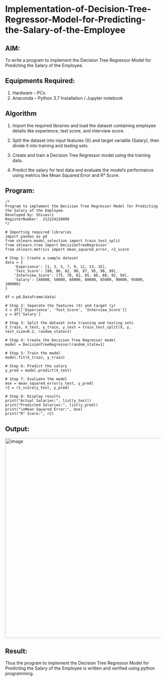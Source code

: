 # Implementation-of-Decision-Tree-Regressor-Model-for-Predicting-the-Salary-of-the-Employee

## AIM:
To write a program to implement the Decision Tree Regressor Model for Predicting the Salary of the Employee.

## Equipments Required:
1. Hardware – PCs
2. Anaconda – Python 3.7 Installation / Jupyter notebook

## Algorithm
1. Import the required libraries and load the dataset containing employee details like experience, test score, and interview score.

2. Split the dataset into input features (X) and target variable (Salary), then divide it into training and testing sets.

3. Create and train a Decision Tree Regressor model using the training data.

4. Predict the salary for test data and evaluate the model’s performance using metrics like Mean Squared Error and R² Score.
 

## Program:
```
/*
Program to implement the Decision Tree Regressor Model for Predicting the Salary of the Employee.
Developed by: Shivasri
RegisterNumber:  212224220098
*/
```
```
# Importing required libraries
import pandas as pd
from sklearn.model_selection import train_test_split
from sklearn.tree import DecisionTreeRegressor
from sklearn.metrics import mean_squared_error, r2_score

# Step 1: Create a sample dataset
data = {
    'Experience': [1, 3, 5, 7, 9, 11, 13, 15],
    'Test_Score': [80, 86, 82, 90, 87, 95, 98, 99],
    'Interview_Score': [75, 78, 82, 85, 86, 88, 92, 94],
    'Salary': [40000, 50000, 60000, 80000, 85000, 90000, 95000, 100000]
}

df = pd.DataFrame(data)

# Step 2: Separate the features (X) and target (y)
X = df[['Experience', 'Test_Score', 'Interview_Score']]
y = df['Salary']

# Step 3: Split the dataset into training and testing sets
X_train, X_test, y_train, y_test = train_test_split(X, y, test_size=0.2, random_state=1)

# Step 4: Create the Decision Tree Regressor model
model = DecisionTreeRegressor(random_state=1)

# Step 5: Train the model
model.fit(X_train, y_train)

# Step 6: Predict the salary
y_pred = model.predict(X_test)

# Step 7: Evaluate the model
mse = mean_squared_error(y_test, y_pred)
r2 = r2_score(y_test, y_pred)

# Step 8: Display results
print("Actual Salaries:", list(y_test))
print("Predicted Salaries:", list(y_pred))
print("\nMean Squared Error:", mse)
print("R² Score:", r2)

```

## Output:
<img width="1036" height="648" alt="image" src="https://github.com/user-attachments/assets/324f30db-2cd0-4860-ad1c-cdfb92006627" />



## Result:
Thus the program to implement the Decision Tree Regressor Model for Predicting the Salary of the Employee is written and verified using python programming.
